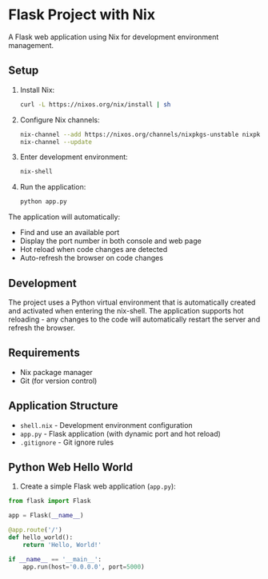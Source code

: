# Flask Project with Nix

A Flask web application using Nix for development environment management.

## Setup

1. Install Nix:
   ```bash
   curl -L https://nixos.org/nix/install | sh
   ```

2. Configure Nix channels:
   ```bash
   nix-channel --add https://nixos.org/channels/nixpkgs-unstable nixpkgs
   nix-channel --update
   ```

3. Enter development environment:
   ```bash
   nix-shell
   ```

4. Run the application:
   ```bash
   python app.py
   ```

The application will automatically:
- Find and use an available port
- Display the port number in both console and web page
- Hot reload when code changes are detected
- Auto-refresh the browser on code changes

## Development

The project uses a Python virtual environment that is automatically created and activated when entering the nix-shell.
The application supports hot reloading - any changes to the code will automatically restart the server and refresh the browser.

## Requirements

- Nix package manager
- Git (for version control)

## Application Structure

- `shell.nix` - Development environment configuration
- `app.py` - Flask application (with dynamic port and hot reload)
- `.gitignore` - Git ignore rules

## Python Web Hello World

1. Create a simple Flask web application (`app.py`):

```python
from flask import Flask

app = Flask(__name__)

@app.route('/')
def hello_world():
    return 'Hello, World!'

if __name__ == '__main__':
    app.run(host='0.0.0.0', port=5000)
```
